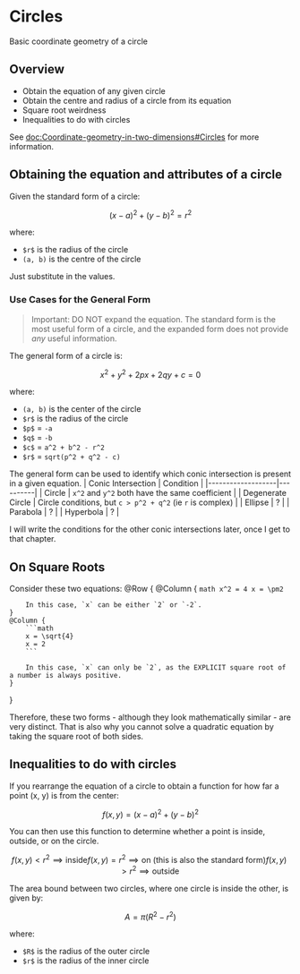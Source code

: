 # Circles

Basic coordinate geometry of a circle

## Overview

- Obtain the equation of any given circle
- Obtain the centre and radius of a circle from its equation
- Square root weirdness
- Inequalities to do with circles

See <doc:Coordinate-geometry-in-two-dimensions#Circles> for more information.

## Obtaining the equation and attributes of a circle

Given the standard form of a circle:
```math
(x - a)^2 + (y - b)^2 = r^2
```
where:
- `$r$` is the radius of the circle
- `(a, b)` is the centre of the circle

Just substitute in the values.

### Use Cases for the General Form

> Important: DO NOT expand the equation. The standard form is the most useful form of a circle, and the expanded form does not provide _any_ useful information.

The general form of a circle is:
```math
x^2 + y^2 + 2px + 2qy + c = 0
```
where:
- `(a, b)` is the center of the circle
- `$r$` is the radius of the circle
- `$p$` = `-a`
- `$q$` = `-b`
- `$c$` = `a^2 + b^2 - r^2`
- `$r$` = `sqrt(p^2 + q^2 - c)`

The general form can be used to identify which conic intersection is present in a given equation.
| Conic Intersection | Condition |
|-------------------|----------|
| Circle | `x^2` and `y^2` both have the same coefficient |
| Degenerate Circle | Circle conditions, but `c > p^2 + q^2` (ie `r` is complex) |
| Ellipse | ? |
| Parabola | ? |
| Hyperbola | ? |

I will write the conditions for the other conic intersections later, once I get to that chapter.

## On Square Roots

Consider these two equations:
@Row {
    @Column {
        ```math
        x^2 = 4
        x = \pm2
        ```

        In this case, `x` can be either `2` or `-2`.
    }
    @Column {
        ```math
        x = \sqrt{4}
        x = 2
        ```

        In this case, `x` can only be `2`, as the EXPLICIT square root of a number is always positive.
    }
}

Therefore, these two forms - although they look mathematically similar - are very distinct. That is 
also why you cannot solve a quadratic equation by taking the square root of both sides.

## Inequalities to do with circles

If you rearrange the equation of a circle to obtain a function for how far a point (x, y) is from the center:
```math
f(x, y) = (x - a)^2 + (y - b)^2
```
You can then use this function to determine whether a point is inside, outside, or on the circle.
```math
f(x, y) < r^2 \implies \text{inside}
f(x, y) = r^2 \implies \text{on (this is also the standard form)}
f(x, y) > r^2 \implies \text{outside}
```

The area bound between two circles, where one circle is inside the other, is given by:
```math
A = \pi(R^2 - r^2)
```
where:
- `$R$` is the radius of the outer circle
- `$r$` is the radius of the inner circle
